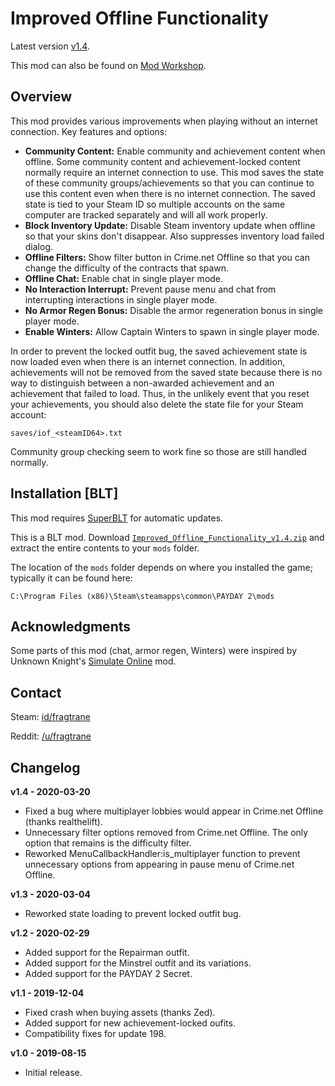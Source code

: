 # Improved Offline Functionality

Latest version [v1.4](https://github.com/fragtrane/Payday-2-Mods/raw/master/Improved%20Offline%20Functionality/Improved_Offline_Functionality_v1.4.zip).

This mod can also be found on [Mod Workshop](https://modworkshop.net/mod/25511).

## Overview

This mod provides various improvements when playing without an internet connection. Key features and options:

- **Community Content:** Enable community and achievement content when offline. Some community content and achievement-locked content normally require an internet connection to use. This mod saves the state of these community groups/achievements so that you can continue to use this content even when there is no internet connection. The saved state is tied to your Steam ID so multiple accounts on the same computer are tracked separately and will all work properly.
- **Block Inventory Update:** Disable Steam inventory update when offline so that your skins don't disappear. Also suppresses inventory load failed dialog.
- **Offline Filters:** Show filter button in Crime.net Offline so that you can change the difficulty of the contracts that spawn.
- **Offline Chat:** Enable chat in single player mode.
- **No Interaction Interrupt:** Prevent pause menu and chat from interrupting interactions in single player mode.
- **No Armor Regen Bonus:** Disable the armor regeneration bonus in single player mode.
- **Enable Winters:** Allow Captain Winters to spawn in single player mode.

In order to prevent the locked outfit bug, the saved achievement state is now loaded even when there is an internet connection. In addition, achievements will not be removed from the saved state because there is no way to distinguish between a non-awarded achievement and an achievement that failed to load. Thus, in the unlikely event that you reset your achievements, you should also delete the state file for your Steam account:

```
saves/iof_<steamID64>.txt
```

Community group checking seem to work fine so those are still handled normally.

## Installation [BLT]

This mod requires [SuperBLT](https://superblt.znix.xyz) for automatic updates.

This is a BLT mod. Download [`Improved_Offline_Functionality_v1.4.zip`](https://github.com/fragtrane/Payday-2-Mods/raw/master/Improved%20Offline%20Functionality/Improved_Offline_Functionality_v1.4.zip) and extract the entire contents to your `mods` folder.

The location of the `mods` folder depends on where you installed the game; typically it can be found here:

```
C:\Program Files (x86)\Steam\steamapps\common\PAYDAY 2\mods
```

## Acknowledgments

Some parts of this mod (chat, armor regen, Winters) were inspired by Unknown Knight's [Simulate Online](https://modworkshop.net/mod/16175) mod.

## Contact

Steam: [id/fragtrane](https://steamcommunity.com/id/fragtrane)

Reddit: [/u/fragtrane](https://www.reddit.com/user/fragtrane)

## Changelog

**v1.4 - 2020-03-20**

- Fixed a bug where multiplayer lobbies would appear in Crime.net Offline (thanks realthelift).
- Unnecessary filter options removed from Crime.net Offline. The only option that remains is the difficulty filter.
- Reworked MenuCallbackHandler:is_multiplayer function to prevent unnecessary options from appearing in pause menu of Crime.net Offline.

**v1.3 - 2020-03-04**

- Reworked state loading to prevent locked outfit bug.

**v1.2 - 2020-02-29**

- Added support for the Repairman outfit.
- Added support for the Minstrel outfit and its variations.
- Added support for the PAYDAY 2 Secret.

**v1.1 - 2019-12-04**

- Fixed crash when buying assets (thanks Zed).
- Added support for new achievement-locked oufits.
- Compatibility fixes for update 198.

**v1.0 - 2019-08-15**

- Initial release.
